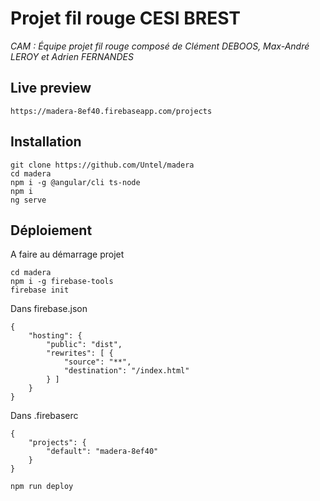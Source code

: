 # Projet fil rouge CESI BREST

*CAM : Équipe projet fil rouge composé de Clément DEBOOS, Max-André LEROY et Adrien FERNANDES*

## Live preview
    https://madera-8ef40.firebaseapp.com/projects

## Installation

    git clone https://github.com/Untel/madera
    cd madera
    npm i -g @angular/cli ts-node
    npm i
    ng serve
 
## Déploiement

A faire au démarrage projet

    cd madera
    npm i -g firebase-tools
    firebase init

Dans firebase.json

    {
        "hosting": {
            "public": "dist",
            "rewrites": [ {
                "source": "**",
                "destination": "/index.html"
            } ]
        }
    }

Dans .firebaserc

    {
        "projects": {
            "default": "madera-8ef40"
        }
    }

    npm run deploy